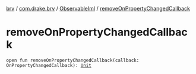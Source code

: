 [brv](../../index.md) / [com.drake.brv](../index.md) / [ObservableIml](index.md) / [removeOnPropertyChangedCallback](./remove-on-property-changed-callback.md)

# removeOnPropertyChangedCallback

`open fun removeOnPropertyChangedCallback(callback: OnPropertyChangedCallback): `[`Unit`](https://kotlinlang.org/api/latest/jvm/stdlib/kotlin/-unit/index.html)